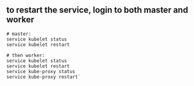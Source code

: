 ## to restart the service, login to both master and worker
```
# master:
service kubelet status
service kubelet restart

# then worker:
service kubelet status
service kubelet restart
service kube-proxy status
service kube-proxy restart`
```
